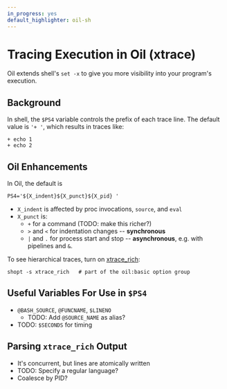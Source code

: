 ```yaml
---
in_progress: yes
default_highlighter: oil-sh
---
```


Tracing Execution in Oil (xtrace)
==================================

Oil extends shell's `set -x` to give you more visibility into your program's
execution.

<div id="toc">
</div>

## Background

In shell, the `$PS4` variable controls the prefix of each trace line.  The
default value is `'+ '`, which results in traces like:

    + echo 1
    + echo 2


## Oil Enhancements

In Oil, the default is

    PS4='${X_indent}${X_punct}${X_pid} '

- `X_indent` is affected by proc invocations, `source`, and `eval`
- `X_punct` is:
  - `+` for a command (TODO: make this richer?)
  - `>` and `<` for indentation changes -- **synchronous**
  - `|` and `.` for process start and stop -- **asynchronous**, e.g. with
    pipelines and `&`.

To see hierarchical traces, turn on [xtrace_rich]($oil-help):

    shopt -s xtrace_rich   # part of the oil:basic option group

## Useful Variables For Use in `$PS4`

- `@BASH_SOURCE`, `@FUNCNAME`, `$LINENO`
  - TODO: Add `@SOURCE_NAME` as alias?
- TODO: `$SECONDS` for timing

<!--
And OIL_PID?  or maybe OIL_CURRENT_PID.  or maybe getpid() is better -
distinguish between functions and values
-->

## Parsing `xtrace_rich` Output

- It's concurrent, but lines are atomically written
- TODO: Specify a regular language?
- Coalesce by PID?
